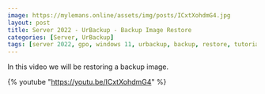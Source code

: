 ```yaml
---
image: https://mylemans.online/assets/img/posts/ICxtXohdmG4.jpg
layout: post
title: Server 2022 - UrBackup - Backup Image Restore
categories: [Server, UrBackup]
tags: [server 2022, gpo, windows 11, urbackup, backup, restore, tutorial, youtube]
---
```


In this video we will be restoring a backup image.

{% youtube "https://youtu.be/ICxtXohdmG4" %}
